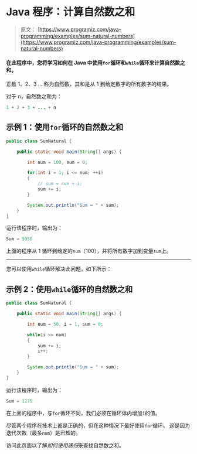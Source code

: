 # Java 程序：计算自然数之和

> 原文： [https://www.programiz.com/java-programming/examples/sum-natural-numbers](https://www.programiz.com/java-programming/examples/sum-natural-numbers)

#### 在此程序中，您将学习如何在 Java 中使用`for`循环和`while`循环来计算自然数之和。

正数 1、2、3 ... 称为自然数，其和是从 1 到给定数字的所有数字的结果。

对于 n，自然数之和为：

```java
1 + 2 + 3 + ... + n
```

## 示例 1：使用`for`循环的自然数之和

```java
public class SumNatural {

    public static void main(String[] args) {

        int num = 100, sum = 0;

        for(int i = 1; i <= num; ++i)
        {
            // sum = sum + i;
            sum += i;
        }

        System.out.println("Sum = " + sum);
    }
}
```

运行该程序时，输出为：

```java
Sum = 5050
```

上面的程序从 1 循环到给定的`num`（100），并将所有数字加到变量`sum`上。

* * *

您可以使用`while`循环解决此问题，如下所示：

## 示例 2：使用`while`循环的自然数之和

```java
public class SumNatural {

    public static void main(String[] args) {

        int num = 50, i = 1, sum = 0;

        while(i <= num)
        {
            sum += i;
            i++;
        }

        System.out.println("Sum = " + sum);
    }
}
```

运行该程序时，输出为：

```java
Sum = 1275
```

在上面的程序中，与`for`循环不同，我们必须在循环体内增加`i`的值。

尽管两个程序在技术上都是正确的，但在这种情况下最好使用`for`循环。 这是因为迭代次数（最多`num`）是已知的。

访问此页面以了解*如何使用递归*来查找自然数之和。